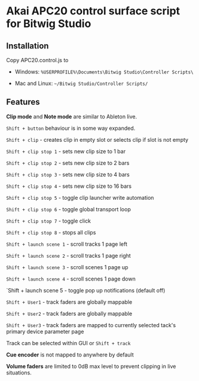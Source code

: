 Akai APC20 control surface script for Bitwig Studio
====================================================

## Installation

Copy APC20.control.js to

* Windows: `%USERPROFILE%\Documents\Bitwig Studio\Controller Scripts\`

* Mac and Linux: `~/Bitwig Studio/Controller Scripts/`



## Features
**Clip mode** and **Note mode** are similar to Ableton live.

`Shift + button` behaviour is in some way expanded.

`Shift + clip`  - creates clip in empty slot or selects clip if slot is not empty

`Shift + clip stop 1` - sets new clip size to 1 bar

`Shift + clip stop 2` - sets new clip size to 2 bars

`Shift + clip stop 3` - sets new clip size to 4 bars

`Shift + clip stop 4` - sets new clip size to 16 bars

`Shift + clip stop 5` - toggle clip launcher write automation

`Shift + clip stop 6` - toggle global transport loop

`Shift + clip stop 7` - toggle click

`Shift + clip stop 8` - stops all clips


`Shift + launch scene 1` - scroll tracks 1 page left

`Shift + launch scene 2` - scroll tracks 1 page right

`Shift + launch scene 3` - scroll scenes 1 page up

`Shift + launch scene 4` - scroll scenes 1 page down

`Shift + launch scene 5 - toggle pop up notifications (default off)



`Shift + User1` - track faders are globally mappable

`Shift + User2` - track faders are globally mappable

`Shift + User3` - track faders are mapped to currently selected tack's primary device parameter page

Track can be selected within GUI or `Shift + track`

**Cue encoder** is not mapped to anywhere by default

**Volume faders** are limited to 0dB max level to prevent clipping in live situations.
